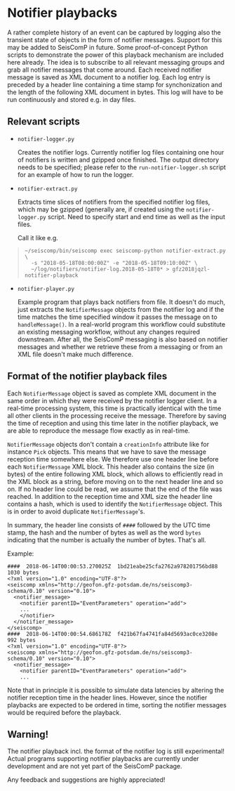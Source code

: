 Notifier playbacks
==================

A rather complete history of an event can be captured by
logging also the transient state of objects in the form of notifier
messages. Support for this may be added to SeisComP in future.
Some proof-of-concept Python scripts to demonstrate the power of
this playback mechanism are included here already.  The idea is to
subscribe to all relevant messaging groups and grab all notifier
messages that come around.  Each received notifier message is saved
as XML document to a notifier log. Each log entry is preceded by a
header line containing a time stamp for synchonization and the
length of the following XML document in bytes. This log will have to
be run continuously and stored e.g. in day files.

Relevant scripts
----------------

* `notifier-logger.py`

    Creates the notifier logs. Currently notifier log files
    containing one hour of notifiers is written and gzipped once
    finished. The output directory needs to be specified; please
    refer to the `run-notifier-logger.sh` script for an example of
    how to run the logger.

* `notifier-extract.py`

    Extracts time slices of notifiers from the specified notifier
    log files, which may be gzipped (generally are, if created using
    the `notifier-logger.py` script. Need to specify start and end
    time as well as the input files.

    Call it like e.g.
>     ~/seiscomp/bin/seiscomp exec seiscomp-python notifier-extract.py \
>       -s "2018-05-18T08:00:00Z" -e "2018-05-18T09:10:00Z" \
>       ~/log/notifiers/notifier-log.2018-05-18T0* > gfz2018jqzl-notifier-playback

* `notifier-player.py`

    Example program that plays back notifiers from file. It doesn't do much, just
    extracts the `NotifierMessage` objects from the notifier log and if the
    time matches the time specified window it passes the message on
    to `handleMessage()`. In a real-world program this workflow could
    substitute an existing messaging workflow, without any changes required
    downstream. After all, the SeisComP messaging is also based on notifier
    messages and whether we retrieve these from a messaging or from an
    XML file doesn't make much difference.


Format of the notifier playback files
-------------------------------------

Each `NotifierMessage` object is saved as complete XML document in the
same order in which they were received by the notifier logger
client. In a real-time processing system, this time is practically
identical with the time all other clients in the processing receive
the message. Therefore by saving the time of reception and using
this time later in the notifier playback, we are able to reproduce
the message flow exactly as in real-time.

`NotifierMessage` objects don't contain a `creationInfo` attribute like
for instance `Pick` objects. This means that we have to save the
message reception time somewhere else. We therefore use one header
line before each `NotifierMessage` XML block. This header also
contains the size (in bytes) of the entire following XML block,
which allows to efficiently read in the XML block as a string,
before moving on to the next header line and so on. If no header
line could be read, we assume that the end of the file was reached.
In addition to the reception time and XML size the header line
contains a hash, which is used to identify the `NotifierMessage`
object. This is in order to avoid duplicate `NotifierMessage`'s.

In summary, the header line consists of `####` followed by the UTC time stamp, the hash and the number of bytes as well as the word `bytes` indicating that the number is actually the number of bytes. That's all.

Example:
```
####  2018-06-14T00:00:53.270025Z  1bd21eabe25cfa2762a978201756bd88  1030 bytes
<?xml version="1.0" encoding="UTF-8"?>
<seiscomp xmlns="http://geofon.gfz-potsdam.de/ns/seiscomp3-schema/0.10" version="0.10">
  <notifier_message>
    <notifier parentID="EventParameters" operation="add">
    ...
    </notifier>
  </notifier_message>
</seiscomp>
####  2018-06-14T00:00:54.686178Z  f421b67fa4741fa84d5693ac0ce3208e  992 bytes
<?xml version="1.0" encoding="UTF-8"?>
<seiscomp xmlns="http://geofon.gfz-potsdam.de/ns/seiscomp3-schema/0.10" version="0.10">
  <notifier_message>
    <notifier parentID="EventParameters" operation="add">
    ...
```

Note that in principle it is possible to simulate data latencies by altering the notifier reception time in the header lines. However, since the notifier playbacks are expected to be ordered in time, sorting the notifier messages would be required before the playback.


Warning!
--------

The notifier playback incl. the format of the notifier log is still experimental! Actual programs supporting notifier playbacks are currently under development and are not yet part of the SeisComP package.

Any feedback and suggestions are highly appreciated!


